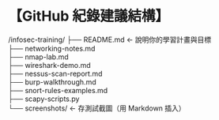 # 【GitHub 紀錄建議結構】
/infosec-training/
├── README.md          <- 說明你的學習計畫與目標 <br>
├── networking-notes.md <br>
├── nmap-lab.md <br>
├── wireshark-demo.md <br>
├── nessus-scan-report.md<br>
├── burp-walkthrough.md<br>
├── snort-rules-examples.md<br>
├── scapy-scripts.py<br>
└── screenshots/       <- 存測試截圖（用 Markdown 插入）<br>

